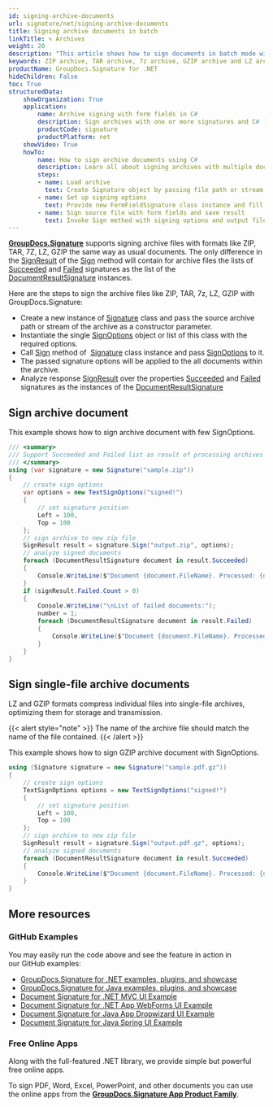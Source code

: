 ```yaml
---
id: signing-archive-documents
url: signature/net/signing-archive-documents
title: Signing archive documents in batch
linkTitle: ✎ Archives
weight: 20
description: "This article shows how to sign documents in batch mode within the archive files with one or multiple electronic signatures"
keywords: ZIP archive, TAR archive, 7z archive, GZIP archive and LZ archive
productName: GroupDocs.Signature for .NET
hideChildren: False
toc: True
structuredData:
    showOrganization: True
    application:    
        name: Archive signing with form fields in C#    
        description: Sign archives with one or more signatures and C# language by GroupDocs.Signature for .NET APIs
        productCode: signature
        productPlatform: net 
    showVideo: True
    howTo:
        name: How to sign archive documents using C# 
        description: Learn all about signing archives with multiple documents in C#
        steps:
        - name: Load archive 
          text: Create Signature object by passing file path or stream as a constructor parameter.
        - name: Set up signing options 
          text: Provide new FormFieldSignature class instance and fill all demanded data.
        - name: Sign source file with form fields and save result 
          text: Invoke Sign method with signing options and output file path or stream.
---
```

[**GroupDocs.Signature**](https://products.groupdocs.com/signature/net) supports signing archive files with formats like ZIP, TAR, 7Z, LZ, GZIP the same way as usual documents. The only difference in the [SignResult](https://reference.groupdocs.com/signature/net/groupdocs.signature.domain/signresult/) of the [Sign](https://reference.groupdocs.com/signature/net/groupdocs.signature/signature/sign/) method will contain for archive files the lists of [Succeeded](https://reference.groupdocs.com/signature/net/groupdocs.signature.domain/signresult/succeeded) and [Failed](https://reference.groupdocs.com/signature/net/groupdocs.signature.domain/signresult/failed) signatures as the list of the [DocumentResultSignature](https://reference.groupdocs.com/signature/net/groupdocs.signature.domain/documentresultsignature/) instances.

Here are the steps to sign the archive files like ZIP, TAR, 7z, LZ, GZIP with GroupDocs.Signature:

* Create a new instance of [Signature](https://reference.groupdocs.com/signature/net/groupdocs.signature/signature) class and pass the source archive path or stream of the archive as a constructor parameter.
* Instantiate the single [SignOptions](https://reference.groupdocs.com/signature/net/groupdocs.signature.options/signoptions) object or list of this class with the required options.
* Call [Sign](https://reference.groupdocs.com/signature/net/groupdocs.signature/signature/sign/) method of  [Signature](https://reference.groupdocs.com/signature/net/groupdocs.signature/signature) class instance and pass [SignOptions](https://reference.groupdocs.com/signature/net/groupdocs.signature.options/signoptions) to it.
* The passed signature options will be applied to the all documents within the archive.
* Analyze response [SignResult](https://reference.groupdocs.com/signature/net/groupdocs.signature.domain/signresult/) over the properties [Succeeded](https://reference.groupdocs.com/signature/net/groupdocs.signature.domain/signresult/succeeded) and [Failed](https://reference.groupdocs.com/signature/net/groupdocs.signature.domain/signresult/failed) signatures as the instances of the [DocumentResultSignature](https://reference.groupdocs.com/signature/net/groupdocs.signature.domain/documentresultsignature/)

## Sign archive document

This example shows how to sign archive document with few SignOptions.

```csharp
/// <summary>
/// Support Succeeded and Failed list as result of processing archives
/// </summary>
using (var signature = new Signature("sample.zip"))
{
    // create sign options
    var options = new TextSignOptions("signed!")
    {
        // set signature position
        Left = 100,
        Top = 100
    };
    // sign archive to new zip file
    SignResult result = signature.Sign("output.zip", options);
    // analyze signed documents
    foreach (DocumentResultSignature document in result.Succeeded)
    {
        Console.WriteLine($"Document {document.FileName}. Processed: {document.ProcessingTime}, mls");
    }
    if (signResult.Failed.Count > 0)
    {
        Console.WriteLine("\nList of failed documents:");
        number = 1;
        foreach (DocumentResultSignature document in result.Failed)
        {
            Console.WriteLine($"Document {document.FileName}. Processed: {document.ProcessingTime}, mls");
        }
    }
}
```

## Sign single-file archive documents
LZ and GZIP formats compress individual files into single-file archives, optimizing them for storage and transmission.

{{< alert style="note" >}}
The name of the archive file should match the name of the file contained.
{{< /alert >}}

This example shows how to sign GZIP archive document with SignOptions.

```csharp
using (Signature signature = new Signature("sample.pdf.gz"))
{
    // create sign options
    TextSignOptions options = new TextSignOptions("signed!")
    {
        // set signature position
        Left = 100,
        Top = 100
    };
    // sign archive to new zip file
    SignResult result = signature.Sign("output.pdf.gz", options);
    // analyze signed documents
    foreach (DocumentResultSignature document in result.Succeeded)
    {
        Console.WriteLine($"Document {document.FileName}. Processed: {document.ProcessingTime}, mls");
    }
}
```

## More resources

### GitHub Examples

You may easily run the code above and see the feature in action in our GitHub examples:

* [GroupDocs.Signature for .NET examples, plugins, and showcase](https://github.com/groupdocs-signature/GroupDocs.Signature-for-.NET)
* [GroupDocs.Signature for Java examples, plugins, and showcase](https://github.com/groupdocs-signature/GroupDocs.Signature-for-Java)
* [Document Signature for .NET MVC UI Example](https://github.com/groupdocs-signature/GroupDocs.Signature-for-.NET-MVC)
* [Document Signature for .NET App WebForms UI Example](https://github.com/groupdocs-signature/GroupDocs.Signature-for-.NET-WebForms)
* [Document Signature for Java App Dropwizard UI Example](https://github.com/groupdocs-signature/GroupDocs.Signature-for-Java-Dropwizard)
* [Document Signature for Java Spring UI Example](https://github.com/groupdocs-signature/GroupDocs.Signature-for-Java-Spring)

### Free Online Apps

Along with the full-featured .NET library, we provide simple but powerful free online apps.

To sign PDF, Word, Excel, PowerPoint, and other documents you can use the online apps from the **[GroupDocs.Signature App Product Family](https://products.groupdocs.app/signature/family)**.
